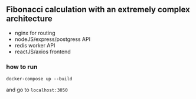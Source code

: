 ## Fibonacci calculation with an extremely complex architecture

- nginx for routing
- nodeJS/express/postgress API
- redis worker API
- reactJS/axios frontend

### how to run

`docker-compose up --build`

and go to `localhost:3050`
